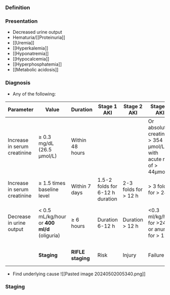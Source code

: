 ### Definition


### Presentation
- Decreased urine output
- Hematuria/[[Proteinuria]] 
- [[Uremia]] 
- [[Hyperkalemia]]
- [[Hyponatremia]]
- [[Hypocalcemia]] 
- [[Hyperphosphatemia]]
- [[Metabolic acidosis]] 

### Diagnosis
- Any of the following:

| Parameter                    | Value                                       | Duration          | Stage 1 AKI                     | Stage 2 AKI          | Stage 3 AKI                                                       | :KDIGO staging                    |                                                             |
| ---------------------------- | ------------------------------------------- | ----------------- | ------------------------------- | -------------------- | ----------------------------------------------------------------- | --------------------------------- | ----------------------------------------------------------- |
| Increase in serum creatinine | ≥ 0.3 mg/dL (26.5 μmol/L)                   | Within 48 hours   |                                 |                      | Or absolute creatinine > 354 μmol/L with acute rise of > 44μmol/L |                                   |                                                             |
| Increase in serum creatinine | ≥ 1.5 times baseline level                  | Within 7 days     | 1.5-2 folds for 6-12 h duration | 2-3 folds for > 12 h | > 3 folds for > 24 h                                              |                                   |                                                             |
| Decrease in urine output     | < 0.5 mL/kg/hour or **400 ml/d** (oliguria) | ≥ 6 hours         | Duration 6-12 h                 | Duration > 12 h      | <0.3 ml/kg/h for >24 h or anuria for > 12 h                       | Duration > 4 weeks persistent AKI | Duration > 3 months, need for [[Renal replacement therapy]] |
|                              |                                             |                   |                                 |                      |                                                                   |                                   |                                                             |
|                              | **Staging**                                 | **RIFLE staging** | Risk                            | Injury               | Failure                                                           | Loss                              | End-stage renal disease                                     |
- Find underlying cause
![[Pasted image 20240502005340.png]]
### Staging
